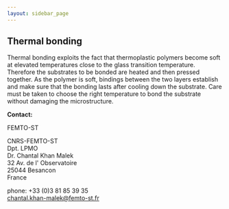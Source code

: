 ```yaml
---
layout: sidebar_page
---
```


## Thermal bonding

Thermal bonding exploits the fact that thermoplastic polymers become soft at elevated temperatures close to the glass transition temperature. Therefore the substrates to be bonded are heated and then pressed together. As the polymer is soft, bindings between the two layers establish and make sure that the bonding lasts after cooling down the substrate. Care must be taken to choose the right temperature to bond the substrate without damaging the microstructure.
<!--break-->
__Contact:__

FEMTO-ST

CNRS-FEMTO-ST  
Dpt. LPMO  
Dr. Chantal Khan Malek  
32 Av. de l' Observatoire  
25044 Besancon  
France

phone: +33 (0)3 81 85 39 35  
chantal.khan-malek@femto-st.fr